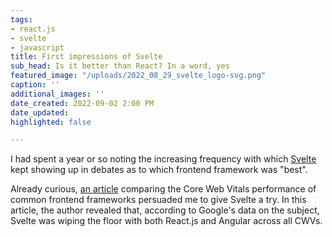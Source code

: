```yaml
---
tags:
- react.js
- svelte
- javascript
title: First impressions of Svelte
sub_head: Is it better than React? In a word, yes
featured_image: "/uploads/2022_08_29_svelte_logo-svg.png"
caption: ''
additional_images: ''
date_created: 2022-09-02 2:00 PM
date_updated: 
highlighted: false

---
```

I had spent a year or so noting the increasing frequency with which [Svelte](https://svelte.dev/) kept showing up in debates as to which frontend framework was "best". 

Already curious, [an article](https://javascript.plainenglish.io/javascript-frameworks-and-core-web-vitals-b5581f1c8962) comparing the Core Web Vitals performance of common frontend frameworks persuaded me to give Svelte a try. In this article, the author revealed that, according to Google's data on the subject, Svelte was wiping the floor with both React.js and Angular across all CWVs. 